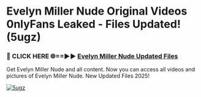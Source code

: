 # Evelyn Miller Nude Original Videos 0nlyFans Leaked - Files Updated! (5ugz)

<h3>🔴 CLICK HERE 🌐==►► <a href="https://tinyurl.com/5h6xmrr3" rel="nofollow">Evelyn Miller Nude Updated Files</a></h3>

Get Evelyn Miller Nude and all content. Now you can access all videos and pictures of Evelyn Miller Nude. New Updated Files 2025!

[![5ugz](https://i.imgur.com/KVD873Z.gif)](https://tinyurl.com/5h6xmrr3)
